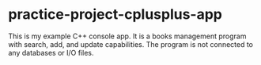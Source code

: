 # practice-project-cplusplus-app

This is my example C++ console app. It is a books management program with search, add, and update capabilities. The program is not connected to any databases or I/O files.
